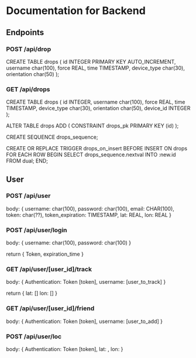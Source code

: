 # Documentation for Backend

## Endpoints
### POST /api/drop
CREATE TABLE drops (
    id INTEGER PRIMARY KEY AUTO_INCREMENT,
    username char(100),
    force REAL,
    time TIMESTAMP,
    device_type char(30),
    orientation char(50)
);

### GET /api/drops


CREATE TABLE drops (
    id  INTEGER,
    username char(100),
    force REAL,
    time TIMESTAMP,
    device_type char(30),
    orientation char(50),
    device_id INTEGER
);

ALTER TABLE drops
  ADD (
    CONSTRAINT drops_pk PRIMARY KEY (id)
  );
  
CREATE SEQUENCE drops_sequence;

CREATE OR REPLACE TRIGGER drops_on_insert
  BEFORE INSERT ON drops
  FOR EACH ROW
BEGIN
  SELECT drops_sequence.nextval
  INTO :new.id
  FROM dual;
END;


## User
### POST /api/user
  body: {
    username: char(100),
    password: char(100),
    email: CHAR(100),
    token: char(??),
    token_expiration: TIMESTAMP,
    lat: REAL,
    lon: REAL
  }

### POST /api/user/login
  body: {
    username: char(100),
    password: char(100)
  }

  return {
    Token,
    expiration_time
  }

### GET /api/user/[user_id]/track
  body: {
    Authentication: Token [token],
    username: [user_to_track]
  }

  return {
    lat: []
    lon: []
  }

### GET /api/user/[user_id]/friend
  body: {
    Authentication: Token [token],
    username: [user_to_add]
  }

### POST /api/user/loc
  body: {
      Authentication: Token [token],
      lat: ,
      lon: 
  }

###

